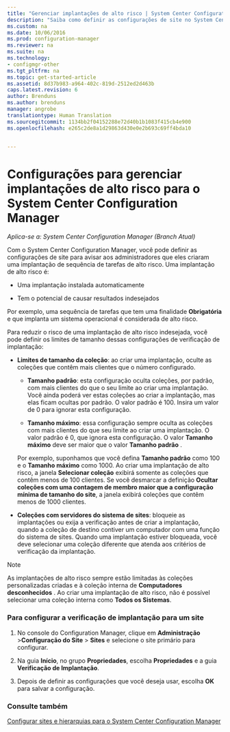 ```yaml
---
title: "Gerenciar implantações de alto risco | System Center Configuration Manager"
description: "Saiba como definir as configurações de site no System Center Configuration Manager para avisar os administradores se eles criaram uma implantação de alto risco."
ms.custom: na
ms.date: 10/06/2016
ms.prod: configuration-manager
ms.reviewer: na
ms.suite: na
ms.technology:
- configmgr-other
ms.tgt_pltfrm: na
ms.topic: get-started-article
ms.assetid: 8d37b983-a964-402c-819d-2512ed2d463b
caps.latest.revision: 6
author: Brenduns
ms.author: brenduns
manager: angrobe
translationtype: Human Translation
ms.sourcegitcommit: 1134bb2f04152288e72d40b1b1083f415cb4e900
ms.openlocfilehash: e265c2de8a1d29863d430e0e2b693c69ff4bda10


---
```

# <a name="settings-to-manage-high-risk-deployments-for-system-center-configuration-manager"></a>Configurações para gerenciar implantações de alto risco para o System Center Configuration Manager

*Aplica-se a: System Center Configuration Manager (Branch Atual)*


Com o System Center Configuration Manager, você pode definir as configurações de site para avisar aos administradores que eles criaram uma implantação de sequência de tarefas de alto risco. Uma implantação de alto risco é:  

-   Uma implantação instalada automaticamente  

-   Tem o potencial de causar resultados indesejados  

 Por exemplo, uma sequência de tarefas que tem uma finalidade **Obrigatória** e que implanta um sistema operacional é considerada de alto risco.  

 Para reduzir o risco de uma implantação de alto risco indesejada, você pode definir os limites de tamanho dessas configurações de verificação de implantação:  

-   **Limites de tamanho da coleção**: ao criar uma implantação, oculte as coleções que contêm mais clientes que o número configurado.  

    -   **Tamanho padrão**: esta configuração oculta coleções, por padrão, com mais clientes do que o seu limite ao criar uma implantação. Você ainda poderá ver estas coleções ao criar a implantação, mas elas ficam ocultas por padrão. O valor padrão é 100. Insira um valor de 0 para ignorar esta configuração.  

    -   **Tamanho máximo**: essa configuração sempre oculta as coleções com mais clientes do que seu limite ao criar uma implantação. O valor padrão é 0, que ignora esta configuração. O valor **Tamanho máximo** deve ser maior que o valor **Tamanho padrão** .  

     Por exemplo, suponhamos que você defina **Tamanho padrão** como 100 e o **Tamanho máximo** como 1000. Ao criar uma implantação de alto risco, a janela **Selecionar coleção** exibirá somente as coleções que contêm menos de 100 clientes. Se você desmarcar a definição **Ocultar coleções com uma contagem de membro maior que a configuração mínima de tamanho do site**, a janela exibirá coleções que contêm menos de 1000 clientes.  

-   **Coleções com servidores do sistema de sites**: bloqueie as implantações ou exija a verificação antes de criar a implantação, quando a coleção de destino contiver um computador com uma função do sistema de sites. Quando uma implantação estiver bloqueada, você deve selecionar uma coleção diferente que atenda aos critérios de verificação da implantação.  

> [!NOTE]  
>  As implantações de alto risco sempre estão limitadas às coleções personalizadas criadas e à coleção interna de **Computadores desconhecidos** . Ao criar uma implantação de alto risco, não é possível selecionar uma coleção interna como **Todos os Sistemas**.  

### <a name="to-configure-deployment-verification-for-a-site"></a>Para configurar a verificação de implantação para um site  

1.  No console do Configuration Manager, clique em **Administração** >**Configuração do Site** > **Sites** e selecione o site primário para configurar.  

2.  Na guia **Início**, no grupo **Propriedades**, escolha **Propriedades** e a guia **Verificação de Implantação**.  

3.  Depois de definir as configurações que você deseja usar, escolha **OK** para salvar a configuração.  

### <a name="see-also"></a>Consulte também  
 [Configurar sites e hierarquias para o System Center Configuration Manager](../../core/servers/deploy/configure/configure-sites-and-hierarchies.md)



<!--HONumber=Nov16_HO1-->


